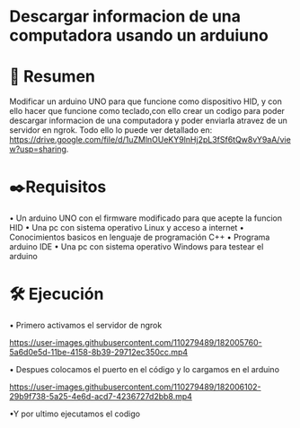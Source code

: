 # Descargar informacion de una computadora usando un arduiuno 
# 📜 Resumen 
Modificar un arduino UNO para que funcione como dispositivo HID, y con ello hacer que funcione como teclado,con ello crear un codigo para poder descargar informacion de una computadora y poder enviarla atravez de un servidor en ngrok.
Todo ello lo puede ver detallado en: https://drive.google.com/file/d/1uZMlnOUeKY9lnHj2pL3fSf6tQw8vY9aA/view?usp=sharing.


# ✒️Requisitos
• Un arduino UNO con el firmware modificado para que acepte la funcion HID
• Una pc con sistema operativo Linux y acceso a internet
• Conocimientos basicos en lenguaje de programación C++
• Programa arduino IDE
• Una pc con sistema operativo Windows para testear el arduino

# 🛠️ Ejecución
• Primero activamos el servidor de ngrok


https://user-images.githubusercontent.com/110279489/182005760-5a6d0e5d-11be-4158-8b39-29712ec350cc.mp4



• Despues colocamos el puerto en el código y lo cargamos en el arduino 

https://user-images.githubusercontent.com/110279489/182006102-29b9f738-5a25-4e6d-acd7-4236727d2bb8.mp4


•Y por ultimo ejecutamos el codigo
